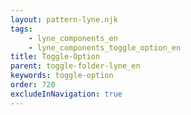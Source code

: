 ```yaml
---
layout: pattern-lyne.njk
tags: 
    - lyne_components_en
    - lyne_components_toggle_option_en
title: Toggle-Option
parent: toggle-folder-lyne_en
keywords: toggle-option
order: 720
excludeInNavigation: true
---
```

